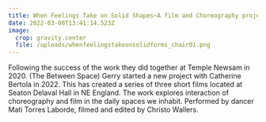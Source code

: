 ```yaml
---
title: When Feelings Take on Solid Shapes~A film and Choreography project
date: 2022-03-08T13:41:14.523Z
image:
  crop: gravity.center
  file: /uploads/whenfeelingstakeonsolidforms_chair01.png
---
```

Following the success of the work they did together at Temple Newsam in 2020. (The Between Space) Gerry started a new project with Catherine Bertola in 2022. This has created a series of three short films  located at Seaton Delaval Hall in NE England. The work explores interaction of choreography and film in the daily spaces we inhabit. Performed by dancer Mati Torres Laborde, filmed and edited by Christo Wallers.